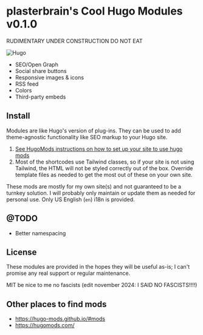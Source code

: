 # plasterbrain's Cool Hugo Modules v0.1.0
RUDIMENTARY UNDER CONSTRUCTION DO NOT EAT

![Hugo](https://img.shields.io/badge/Hugo-ff4088?style=flat&logo=hugo&logoColor=ffffff)

- SEO/Open Graph
- Social share buttons
- Responsive images & icons
- RSS feed
- Colors
- Third-party embeds

## Install
Modules are like Hugo's version of plug-ins. They can be used to add theme-agnostic functionality like SEO markup to your Hugo site.

1. [See HugoMods instructions on how to set up your site to use hugo mods](https://hugomods.com/blog/2023/03/how-to-use-hugo-modules/)
1. Most of the shortcodes use Tailwind classes, so if your site is not using Tailwind, the HTML will not be styled correctly out of the box. Override template files as needed to get the most out of these on your own site.

These mods are mostly for my own site(s) and not guaranteed to be a turnkey solution. I will probably only maintain or update them as needed for personal use. Only US English (`en`) i18n is provided.

## @TODO
- Better namespacing

## License
These modules are provided in the hopes they will be useful as-is; I can't promise any real support or regular maintenance.

MIT be nice to me no fascists (edit november 2024: I SAID NO FASCISTS!!!!)

## Other places to find mods
- https://hugo-mods.github.io/#mods
- https://hugomods.com/
